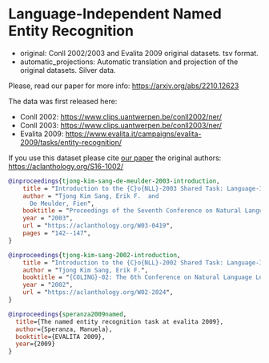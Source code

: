 # Language-Independent Named Entity Recognition 

- original: Conll 2002/2003 and Evalita 2009 original datasets. tsv format.
- automatic_projections: Automatic translation and projection of the original datasets. Silver data.

Please, read our paper for more info: https://arxiv.org/abs/2210.12623


The data was first released here: 
- Conll 2002: https://www.clips.uantwerpen.be/conll2002/ner/
- Conll 2003: https://www.clips.uantwerpen.be/conll2003/ner/
- Evalita 2009: https://www.evalita.it/campaigns/evalita-2009/tasks/entity-recognition/

If you use this dataset please cite [our paper](https://arxiv.org/abs/2210.12623) the original authors: https://aclanthology.org/S16-1002/


```bibtex
@inproceedings{tjong-kim-sang-de-meulder-2003-introduction,
    title = "Introduction to the {C}o{NLL}-2003 Shared Task: Language-Independent Named Entity Recognition",
    author = "Tjong Kim Sang, Erik F.  and
      De Meulder, Fien",
    booktitle = "Proceedings of the Seventh Conference on Natural Language Learning at {HLT}-{NAACL} 2003",
    year = "2003",
    url = "https://aclanthology.org/W03-0419",
    pages = "142--147",
}

@inproceedings{tjong-kim-sang-2002-introduction,
    title = "Introduction to the {C}o{NLL}-2002 Shared Task: Language-Independent Named Entity Recognition",
    author = "Tjong Kim Sang, Erik F.",
    booktitle = "{COLING}-02: The 6th Conference on Natural Language Learning 2002 ({C}o{NLL}-2002)",
    year = "2002",
    url = "https://aclanthology.org/W02-2024",
}

@inproceedings{speranza2009named,
  title={The named entity recognition task at evalita 2009},
  author={Speranza, Manuela},
  booktitle={EVALITA 2009},
  year={2009}
}
```

